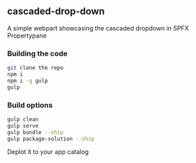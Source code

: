 ## cascaded-drop-down

A simple webpart showcasing the cascaded dropdown in SPFX Propertypane

### Building the code

```bash
git clone the repo
npm i
npm i -g gulp
gulp
```

### Build options

```bash
gulp clean 
gulp serve 
gulp bundle --ship
gulp package-solution --ship
```
Deplot it to your app catalog
